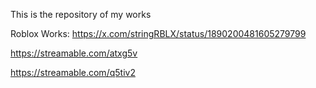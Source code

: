 This is the repository of my works


Roblox Works:
https://x.com/stringRBLX/status/1890200481605279799

https://streamable.com/atxg5v

https://streamable.com/q5tiv2

